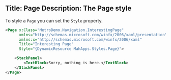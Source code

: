 Title: Page
Description: The Page style
---

To style a `Page` you can set the `Style` property.

```xml
<Page x:Class="MetroDemo.Navigation.InterestingPage"
      xmlns="http://schemas.microsoft.com/winfx/2006/xaml/presentation"
      xmlns:x="http://schemas.microsoft.com/winfx/2006/xaml"
      Title="Interesting Page"
      Style="{DynamicResource MahApps.Styles.Page}">

    <StackPanel>
        <TextBlock>Sorry, nothing is here.</TextBlock>
    </StackPanel>
</Page>
```
